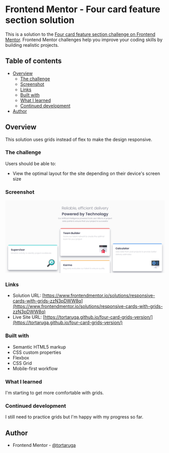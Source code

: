 # Frontend Mentor - Four card feature section solution

This is a solution to the [Four card feature section challenge on Frontend Mentor](https://www.frontendmentor.io/challenges/four-card-feature-section-weK1eFYK). Frontend Mentor challenges help you improve your coding skills by building realistic projects. 

## Table of contents

- [Overview](#overview)
  - [The challenge](#the-challenge)
  - [Screenshot](#screenshot)
  - [Links](#links)
  - [Built with](#built-with)
  - [What I learned](#what-i-learned)
  - [Continued development](#continued-development)
- [Author](#author)

## Overview

This solution uses grids instead of flex to make the design responsive. 

### The challenge

Users should be able to:

- View the optimal layout for the site depending on their device's screen size

### Screenshot

![](./images/Screenshot%202024-06-13%20at%2021-23-52%20Frontend%20Mentor%20Four%20card%20feature%20section.png)

### Links

- Solution URL: [https://www.frontendmentor.io/solutions/responsive-cards-with-grids-zzN3pDWW8q](https://www.frontendmentor.io/solutions/responsive-cards-with-grids-zzN3pDWW8q)
- Live Site URL: [https://tortaruga.github.io/four-card-grids-version/](https://tortaruga.github.io/four-card-grids-version/)

### Built with

- Semantic HTML5 markup
- CSS custom properties
- Flexbox
- CSS Grid
- Mobile-first workflow

### What I learned

I'm starting to get more comfortable with grids.

### Continued development

I still need to practice grids but I'm happy with my progress so far.

## Author

- Frontend Mentor - [@tortaruga](https://www.frontendmentor.io/profile/tortaruga)
